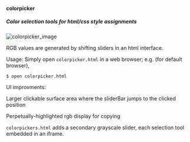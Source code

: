 <h4>colorpicker</h4>
<h5>Color selection tools for html/css style assignments</h5>

![colorpicker_image](https://github.com/sigmeh/color_pickers/blob/master/media/colorpickers.png)


RGB values are generated by shifting sliders in an html interface. 

Usage:
  Simply open `colorpicker.html` in a web browser; e.g. (for default browser), 
  	
  	$ open colorpicker.html
	
	
UI improvments:

  Larger clickable surface area where the sliderBar jumps to the clicked position
  
  Perpetually-highlighted rgb display for copying

  `colorpickers.html` adds a secondary grayscale slider, each selection tool embedded in an iframe.
